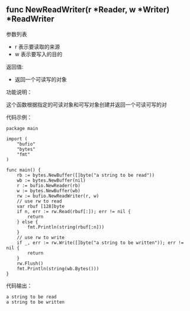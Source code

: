 ## func NewReadWriter(r *Reader, w *Writer) *ReadWriter

参数列表
- r 表示要读取的来源
- w 表示要写入的目的

返回值:

- 返回一个可读写的对象

功能说明：

这个函数根据指定的可读对象和可写对象创建并返回一个可读可写的对

代码示例：

	package main

	import (
		"bufio"
		"bytes"
		"fmt"
	)

	func main() {
		rb := bytes.NewBuffer([]byte("a string to be read"))
		wb := bytes.NewBuffer(nil)
		r := bufio.NewReader(rb)
		w := bytes.NewBuffer(wb)
		rw := bufio.NewReadWriter(r, w)
		// use rw to read
		var rbuf [128]byte
		if n, err := rw.Read(rbuf[:]); err != nil {
			return
		} else {
			fmt.Println(string(rbuf[:n]))
		}
		// use rw to write
		if _, err := rw.Write([]byte("a string to be written")); err != nil {
			return
		}
		rw.Flush()
		fmt.Println(string(wb.Bytes()))
	}

代码输出：

	a string to be read
	a string to be written
